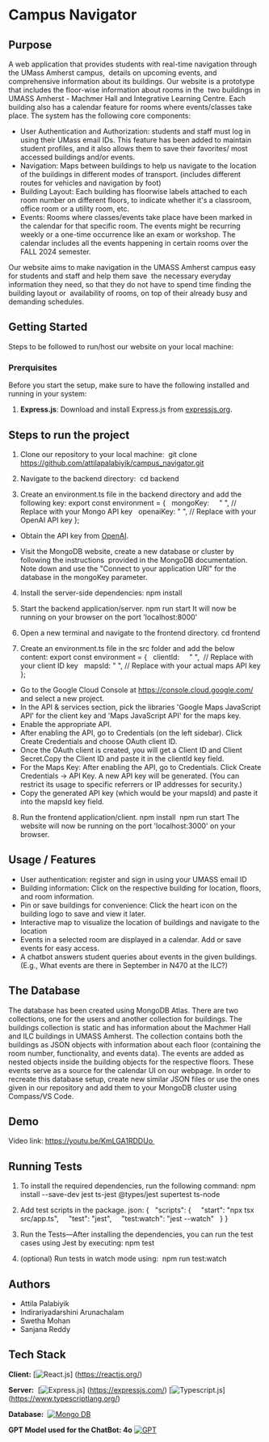 # Campus Navigator

## Purpose
A web application that provides students with real-time navigation through the UMass Amherst campus, 
details on upcoming events, and comprehensive information about its buildings.
Our website is a prototype that includes the floor-wise information about rooms in the 
two buildings in UMASS Amherst - Machmer Hall and Integrative Learning Centre.
Each building also has a calendar feature for rooms where events/classes take place.
The system has the following core components:

- User Authentication and Authorization: students and staff must log in using their UMass email IDs.
This feature has been added to maintain student profiles, and it also allows them to save their favorites/
most accessed buildings and/or events.
- Navigation: Maps between buildings to help us navigate to the location of the buildings in different modes of transport.
(includes different routes for vehicles and navigation by foot)
- Building Layout: Each building has floorwise labels attached to each room number on different floors,
to indicate whether it's a classroom, office room or a utility room, etc.
- Events: Rooms where classes/events take place have been marked in the calendar for that specific room.
The events might be recurring weekly or a one-time occurrence like an exam or workshop. The calendar includes all
the events happening in certain rooms over the FALL 2024 semester.

Our website aims to make navigation in the UMASS Amherst campus easy for students and staff and help them save 
the necessary everyday information they need, so that they do not have to spend time finding the building layout or 
availability of rooms, on top of their already busy and demanding schedules.

## Getting Started
Steps to be followed to run/host our website on your local machine:

### Prerquisites
Before you start the setup, make sure to have the following installed and running in your system:

1. **Express.js**: Download and install Express.js from [expressjs.org](https://expressjs.com/).

## Steps to run the project

1. Clone our repository to your local machine: 
git clone https://github.com/attilapalabiyik/campus_navigator.git

2. Navigate to the backend directory: 
cd backend

3. Create an environment.ts file in the backend directory and add the following key:
export const environment = {
  mongoKey:
    " ", // Replace with your Mongo API key
  openaiKey: " ", // Replace with your OpenAI API key
};
- Obtain the API key from [OpenAI](https://openai.com/index/openai-api/).

- Visit the MongoDB website, create a new database or cluster by following the instructions 
provided in the MongoDB documentation. Note down and use the "Connect to your application URI" for the 
database in the mongoKey parameter.

4. Install the server-side dependencies:
npm install

5. Start the backend application/server.
npm run start
It will now be running on your browser on the port 'localhost:8000'

6. Open a new terminal and navigate to the frontend directory.
cd frontend

7. Create an environment.ts file in the src folder and add the below content:
export const environment = {
  clientId:
    " ",  // Replace with your client ID key
  mapsId: " ", // Replace with your actual maps API key
};

- Go to the Google Cloud Console at https://console.cloud.google.com/ and select a new project.
- In the API & services section, pick the libraries 'Google Maps JavaScript API' for the client key and 'Maps JavaScript API' for the maps key.
- Enable the appropriate API.
- After enabling the API, go to Credentials (on the left sidebar). Click Create Credentials and choose OAuth client ID.
- Once the OAuth client is created, you will get a Client ID and Client Secret.Copy the Client ID and paste it in the clientId key field.
- For the Maps Key: After enabling the API, go to Credentials. Click Create Credentials → API Key.
A new API key will be generated. (You can restrict its usage to specific referrers or IP addresses for security.)
- Copy the generated API key (which would be your mapsId) and paste it into the mapsId key field.


8. Run the frontend application/client.
npm install 
npm run start
The website will now be running on the port 'localhost:3000' on your browser.


## Usage / Features
- User authentication: register and sign in using your UMASS email ID
- Building information: Click on the respective building for location, floors, and room information.
- Pin or save buildings for convenience: Click the heart icon on the building logo to save and view it later.
- Interactive map to visualize the location of buildings and navigate to the location 
- Events in a selected room are displayed in a calendar. Add or save events for easy access.
- A chatbot answers student queries about events in the given buildings. 
(E.g., What events are there in September in N470 at the ILC?)


## The Database
The database has been created using MongoDB Atlas. There are two collections, one for the users and another collection for buildings. The buildings collection is static and has information about the Machmer Hall and ILC buildings in UMASS Amherst. The collection contains both the buildings as JSON objects with information about each floor (containing the room number, functionality, and events data). The events are added as nested objects inside the building objects for the respective floors. These events serve as a source for the calendar UI on our webpage. In order to recreate this database setup, create new similar JSON files or use the ones given in our repository and add them to your MongoDB cluster using Compass/VS Code.


## Demo
Video link: https://youtu.be/KmLGA1RDDUo 


## Running Tests

1. To install the required dependencies, run the following command:
npm install --save-dev jest ts-jest @types/jest supertest ts-node

2. Add test scripts in the package. json:
{
  "scripts": {
    "start": "npx tsx src/app.ts",
    "test": "jest",
    "test:watch": "jest --watch"
  }
}

3. Run the Tests—After installing the dependencies, you can run the test cases using Jest by executing:
npm test

4. (optional) Run tests in watch mode using: 
npm run test:watch

## Authors
- Attila Palabiyik
- Indirariyadarshini Arunachalam
- Swetha Mohan
- Sanjana Reddy


## Tech Stack

**Client:** [![React.js](https://img.shields.io/badge/React-20232A?style=for-the-badge&logo=react&logoColor=61DAFB)]
(https://reactjs.org/)

**Server:** 
[![Express.js](https://img.shields.io/badge/Express.js-404D59?style=for-the-badge)]
(https://expressjs.com/)
[![Typescript.js](https://img.shields.io/badge/TypeScript-3178C6?style=for-the-badge&logo=typescript&logoColor=white)]
(https://www.typescriptlang.org/)

**Database:** 
[![Mongo DB](https://img.shields.io/badge/MongoDB-4EA94B?style=for-the-badge&logo=mongodb&logoColor=white)](https://www.mongodb.com/)

**GPT Model used for the ChatBot: 4o**
[![GPT](https://img.shields.io/badge/chatGPT-74aa9c?style=for-the-badge&logo=openai&logoColor=white)](https://platform.openai.com/docs/models/gpt-4o)
